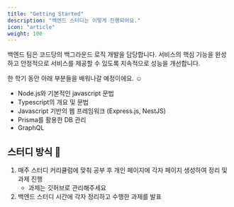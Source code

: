 ```yaml
---
title: "Getting Started"
description: "백엔드 스터디는 이렇게 진행되어요."
icon: "article"
weight: 100
---
```


백엔드 팀은 코드당의 백그라운드 로직 개발을 담당합니다. 서비스의 핵심 기능을 완성하고 안정적으로 서비스를 제공할 수 있도록 지속적으로 성능을 개선합니다.

한 학기 동안 아래 부분들을 배워나갈 예정이에요. ☺️

- Node.js와 기본적인 javascript 문법
- Typescript의 개요 및 문법
- Javascript 기반의 웹 프레임워크 (Express.js, NestJS)
- Prisma를 활용한 DB 관리
- GraphQL

## 스터디 방식 📗

1. 매주 스터디 커리큘럼에 맞춰 공부 후 개인 페이지에 각자 페이지 생성하여 정리 및 과제 진행
    - 과제는 깃허브로 관리해주세요 
2. 백엔드 스터디 시간에 각자 정리하고 수행한 과제를 발표

